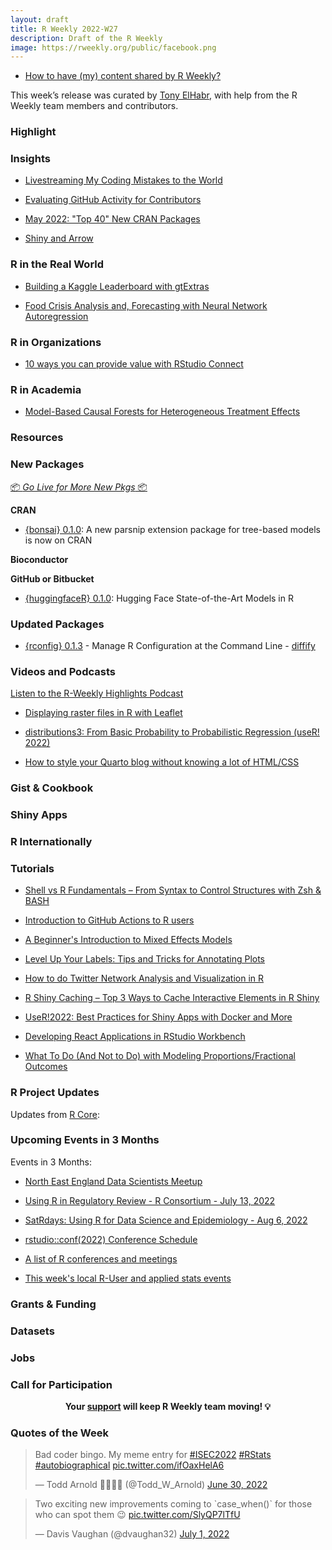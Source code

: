 ```yaml
---
layout: draft
title: R Weekly 2022-W27
description: Draft of the R Weekly
image: https://rweekly.org/public/facebook.png
---
```



+ [How to have (my) content shared by R Weekly?](https://github.com/rweekly/rweekly.org#how-to-have-my-content-shared-by-r-weekly)

This week’s release was curated by [Tony ElHabr](@TonyElHabr), with help from the R Weekly team members and contributors.

###  Highlight



### Insights

+ [Livestreaming My Coding Mistakes to the World](https://datasciencebydesign.org/blog/livestreaming-my-coding-mistakes-to-the-world)

+ [Evaluating GitHub Activity for Contributors](https://ropensci.org/blog/2022/07/01/evaluating-github-activity-for-contributors/)

+ [May 2022: "Top 40" New CRAN Packages](https://rviews.rstudio.com/2022/06/28/may-2022-top-40-new-cran-packages/)

+ [Shiny and Arrow](https://www.rstudio.com/blog/shiny-and-arrow/)

### R in the Real World

+ [Building a Kaggle Leaderboard with gtExtras](https://heads0rtai1s.github.io/2022/06/30/kaggle-leaderboard-gtextras/)

+ [Food Crisis Analysis and, Forecasting with Neural Network Autoregression](https://datageeek.com/2022/06/30/food-crisis-analysis-and-forecasting-with-neural-network-autoregression/)

###  R in Organizations

+ [10 ways you can provide value with RStudio Connect](https://www.rstudio.com/blog/10-ways-rstudio-connect/)

###  R in Academia

+ [Model-Based Causal Forests for Heterogeneous Treatment Effects](https://www.zeileis.org/news/causal_forests/)

###  Resources



###  New Packages

<p class="added-hostname"><a href="https://rweekly.org/live" target="_blank" class="externalLink">📦 <i>Go Live for More New Pkgs</i> 📦</a></p>

**CRAN**

+ [{bonsai} 0.1.0](https://www.tidyverse.org/blog/2022/06/bonsai-0-1-0/): A new parsnip extension package for tree-based models is now on CRAN


**Bioconductor**



**GitHub or Bitbucket**

+ [{huggingfaceR} 0.1.0](https://github.com/farach/huggingfaceR): Hugging Face State-of-the-Art Models in R

### Updated Packages

* [{rconfig} 0.1.3](https://CRAN.R-project.org/package=rconfig) - Manage R Configuration at the Command Line - [diffify](https://diffify.com/R/rconfig)

###  Videos and Podcasts

[Listen to the R-Weekly Highlights Podcast](https://rweekly.fireside.fm/)

+ [Displaying raster files in R with Leaflet](https://yegrug.github.io/meetups/2022-06-23/)

+ [distributions3: From Basic Probability to Probabilistic Regression (useR! 2022)](https://www.youtube.com/watch?v=rs7ha1F5S0k)

+ [How to style your Quarto blog without knowing a lot of HTML/CSS](https://www.youtube.com/watch?v=ErRX8plZpQE)

### Gist & Cookbook


### Shiny Apps



### R Internationally



###  Tutorials


+ [Shell vs R Fundamentals – From Syntax to Control Structures with Zsh & BASH](https://morphoscape.wordpress.com/2022/06/24/shell-vs-r-fundamentals-from-syntax-to-control-structures-with-zsh-amp-bash/)

+ [Introduction to GitHub Actions to R users](https://beamilz.com/posts/series-gha/2022-series-gha-1-what-is/en/)

+ [A Beginner's Introduction to Mixed Effects Models](https://meghan.rbind.io/blog/2022-06-28-a-beginner-s-guide-to-mixed-effects-models/)

+ [Level Up Your Labels: Tips and Tricks for Annotating Plots](https://www.cararthompson.com/talks/user2022)

+ [How to do Twitter Network Analysis and Visualization in R](https://levelup.gitconnected.com/how-to-do-amazing-twitter-network-analysis-in-r-2c258537dd7d)

+ [R Shiny Caching – Top 3 Ways to Cache Interactive Elements in R Shiny](https://appsilon.com/r-shiny-caching/)

+ [UseR!2022: Best Practices for Shiny Apps with Docker and More](https://hosting.analythium.io/user-2022-best-practicesfor-shiny-apps-with-docker-and-more/)

+ [Developing React Applications in RStudio Workbench](https://www.jumpingrivers.com/blog/react-workbench/)

+ [What To Do (And Not to Do) with Modeling Proportions/Fractional Outcomes](https://www.robertkubinec.com/post/limited_dvs/)

<!--<div class="post-more-begin></div><div class="post-more-end"></div>-->

###  R Project Updates

Updates from [R Core](http://developer.r-project.org/blosxom.cgi/R-devel/NEWS):


###  Upcoming Events in 3 Months

Events in 3 Months:

+ [North East England Data Scientists Meetup](https://www.jumpingrivers.com/blog/north-east-data-scientists-meetup/)

+ [Using R in Regulatory Review - R Consortium - July 13, 2022](https://www.r-consortium.org/webinars)

+ [SatRdays: Using R for Data Science and Epidemiology - Aug 6, 2022](https://www.r-consortium.org/events/2022/06/20/francophone-satrday-conference-coming-soon-save-the-date)

+ [rstudio::conf(2022) Conference Schedule](https://www.rstudio.com/blog/rstudio-2022-conf-schedule/)

+ [A list of R conferences and meetings](https://jumpingrivers.github.io/meetingsR/events.html)

+ [This week's local R-User and applied stats events](https://community.rstudio.com/c/irl)

### Grants & Funding


### Datasets



### Jobs



###  Call for Participation



<p class="hide-support added-hostname support-rweekly" style="text-align: center;font-weight: bold;">Your <a class="non-visited externalLink" href="https://www.patreon.com/rweekly" onclick="pas(this)">support</a> will keep R Weekly team moving! 💡</p>

### Quotes of the Week

<blockquote class="twitter-tweet"><p lang="en" dir="ltr">Bad coder bingo. My meme entry for <a href="https://twitter.com/hashtag/ISEC2022?src=hash&amp;ref_src=twsrc%5Etfw">#ISEC2022</a> <a href="https://twitter.com/hashtag/RStats?src=hash&amp;ref_src=twsrc%5Etfw">#RStats</a> <a href="https://twitter.com/hashtag/autobiographical?src=hash&amp;ref_src=twsrc%5Etfw">#autobiographical</a> <a href="https://t.co/ifOaxHelA6">pic.twitter.com/ifOaxHelA6</a></p>&mdash; Todd Arnold 🦆🌈🇺🇦 (@Todd_W_Arnold) <a href="https://twitter.com/Todd_W_Arnold/status/1542577933495173120?ref_src=twsrc%5Etfw">June 30, 2022</a></blockquote> <script async src="https://platform.twitter.com/widgets.js" charset="utf-8"></script> 

<blockquote class="twitter-tweet"><p lang="en" dir="ltr">Two exciting new improvements coming to `case_when()` for those who can spot them 😉 <a href="https://t.co/SlyQP7lTfU">pic.twitter.com/SlyQP7lTfU</a></p>&mdash; Davis Vaughan (@dvaughan32) <a href="https://twitter.com/dvaughan32/status/1542942862077317121?ref_src=twsrc%5Etfw">July 1, 2022</a></blockquote> <script async src="https://platform.twitter.com/widgets.js" charset="utf-8"></script> 
